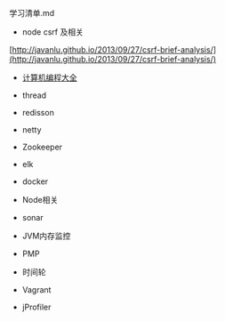 学习清单.md

- node csrf 及相关

[http://javanlu.github.io/2013/09/27/csrf-brief-analysis/](http://javanlu.github.io/2013/09/27/csrf-brief-analysis/)

- [计算机编程大全](https://github.com/sindresorhus/awesome)

- thread

- redisson

- netty

- Zookeeper

- elk

- docker 

- Node相关

- sonar

- JVM内存监控

- PMP

- 时间轮

- Vagrant

- jProfiler